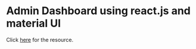 <h1>Admin Dashboard using react.js and material UI</h1>

<p>
  Click <a href="https://www.youtube.com/watch?v=f7BJFTEbc10">here</a> for the
  resource.
</p>
